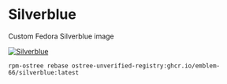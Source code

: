 # Silverblue
Custom Fedora Silverblue image

[![Silverblue](https://github.com/Emblem-66/Silverblue/actions/workflows/build.yml/badge.svg)](https://github.com/Emblem-66/Silverblue/actions/workflows/build.yml)


```
rpm-ostree rebase ostree-unverified-registry:ghcr.io/emblem-66/silverblue:latest
```
